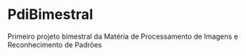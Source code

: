 # PdiBimestral
Primeiro projeto bimestral da Matéria de Processamento de Imagens e Reconhecimento de Padrões
